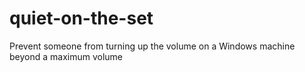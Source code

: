 # quiet-on-the-set
Prevent someone from turning up the volume on a Windows machine beyond a maximum volume
